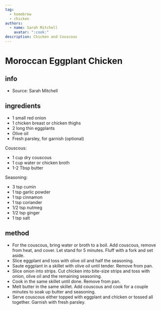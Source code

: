 ```yaml
---
tag:
  - homebrew
  - chicken
authors:
  - name: Sarah Mitchell
    avatar: ":cook:"
description: Chicken and Couscous
---
```


# Moroccan Eggplant Chicken


## info  
* Source: Sarah Mitchell

## ingredients
* 1 small red onion
* 1 chicken breast or chicken thighs
* 2 long thin eggplants
* Olive oil
* Fresh parsley, for garnish (optional)

Couscous:
* 1 cup dry couscous
* 1 cup water or chicken broth
* 1-2 Tbsp butter

Seasoning:
* 3 tsp cumin
* 1 tsp garlic powder
* 1 tsp cinnamon
* 1 tsp coriander
* 1/2 tsp nutmeg
* 1/2 tsp ginger
* 1 tsp salt

## method
* For the couscous, bring water or broth to a boil. Add couscous, remove from heat, and cover. Let stand for 5 minutes. Fluff with a fork and set aside.
* Slice eggplant and toss with olive oil and half the seasoning. 
* Saute eggplant in a skillet with olive oil until tender. Remove from pan.
* Slice onion into strips. Cut chicken into bite-size strips and toss with onion, olive oil and the remaining seasoning.
* Cook in the same skillet until done. Remove from pan.
* Melt butter in the same skillet. Add couscous and cook for a couple minutes to soak up butter and seasoning.
* Serve couscous either topped with eggplant and chicken or tossed all together. Garnish with fresh parsley.
